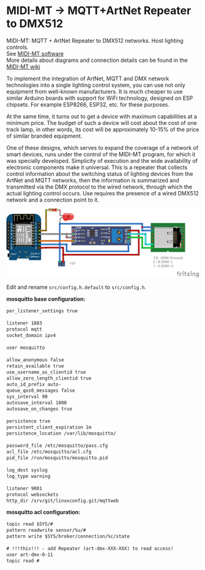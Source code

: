 # MIDI-MT -> MQTT+ArtNet Repeater to DMX512

MIDI-MT: MQTT + ArtNet Repeater to DMX512 networks. Host lighting controls.  
See [MIDI-MT software](https://claudiacoord.github.io/MIDI-MT/)  
More details about diagrams and connection details can be found in the [MIDI-MT wiki](https://github.com/ClaudiaCoord/MIDI-EasyControl-to-Mackie-translator-for-Premiere-Pro/wiki/EN-Repeater-DMX512-ARTNET-MQTT)  

To implement the integration of ArtNet, MQTT and DMX network technologies into a single lighting control system, you can use not only equipment from well-known manufacturers. It is much cheaper to use similar Arduino boards with support for WiFi technology, designed on ESP chipsets. For example ESP8266, ESP32, etc. for these purposes.  

At the same time, it turns out to get a device with maximum capabilities at a minimum price. The budget of such a device will cost about the cost of one track lamp, in other words, its cost will be approximately 10-15% of the price of similar branded equipment.  

One of these designs, which serves to expand the coverage of a network of smart devices, runs under the control of the MIDI-MT program, for which it was specially developed. Simplicity of execution and the wide availability of electronic components make it universal. This is a repeater that collects control information about the switching status of lighting devices from the ArtNet and MQTT networks, then the information is summarized and transmitted via the DMX protocol to the wired network, through which the actual lighting control occurs. Use requires the presence of a wired DMX512 network and a connection point to it.

![MIDI-MT MQTT+ArtNet Repeater to DMX512](https://raw.githubusercontent.com/ClaudiaCoord/MIDI-MT-MQTT-ArtNet-Repeater-to-DMX512/main/docs/Images/DMX-Artnet-Wifi-Repeater_scheme.png)  

Edit and rename `src/config.h.default`  to `src/config.h`.  

__mosquitto base configuration:__  

```
per_listener_settings true

listener 1883
protocol mqtt
socket_domain ipv4

user mosquitto

allow_anonymous false
retain_available true
use_username_as_clientid true
allow_zero_length_clientid true
auto_id_prefix auto-
queue_qos0_messages false
sys_interval 90
autosave_interval 1800
autosave_on_changes true

persistence true
persistent_client_expiration 1m
persistence_location /var/lib/mosquitto/

password_file /etc/mosquitto/pass.cfg
acl_file /etc/mosquitto/acl.cfg
pid_file /run/mosquitto/mosquitto.pid

log_dest syslog
log_type warning

listener 9001
protocol websockets
http_dir /srv/git/linuxconfig.git/mqttweb

```

__mosquitto acl configuration:__  

```
topic read $SYS/#
pattern readwrite sensor/%u/#
pattern write $SYS/broker/connection/%c/state

# !!!this!!! - add Repeater (art-dmx-XXX-XXX) to read access!
user art-dmx-0-11
topic read #

```
